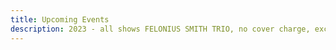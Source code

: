 ```yaml
---
title: Upcoming Events
description: 2023 - all shows FELONIUS SMITH TRIO, no cover charge, except as noted. Delta Slide Guitar Blues from Boulder, Colorado
---
```

